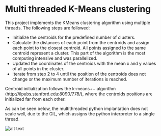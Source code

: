 # Multi threaded K-Means clustering

This project implements the KMeans clustering algorithm using multiple threads. The following steps are followed:

* Initialize the centroids for the predefined number of clusters.
* Calculate the distances of each point from the centroids and assign each point to the closest centroid. All points assigned to the same centroid represent a cluster. This part of the algorithm is the most computing intensive and was parallelized.
* Updated the coordinates of the centroids with the mean x and y values of all points in the cluster. 
* Iterate from step 2 to 4 until the position of the centroids does not change or the maximum number of iterations is reached.

Centroid initialization follows the k-means++ algorithm (http://ilpubs.stanford.edu:8090/778/), where the centroids positions are initialized far from each other. 

As can be seen below, the multithreaded python implantation does not scale well, due to the GIL, which assigns the python interpreter to a single thread. 

![alt text](https://github.com/[username]/[reponame]/blob/[branch]/image.jpg?raw=true)
